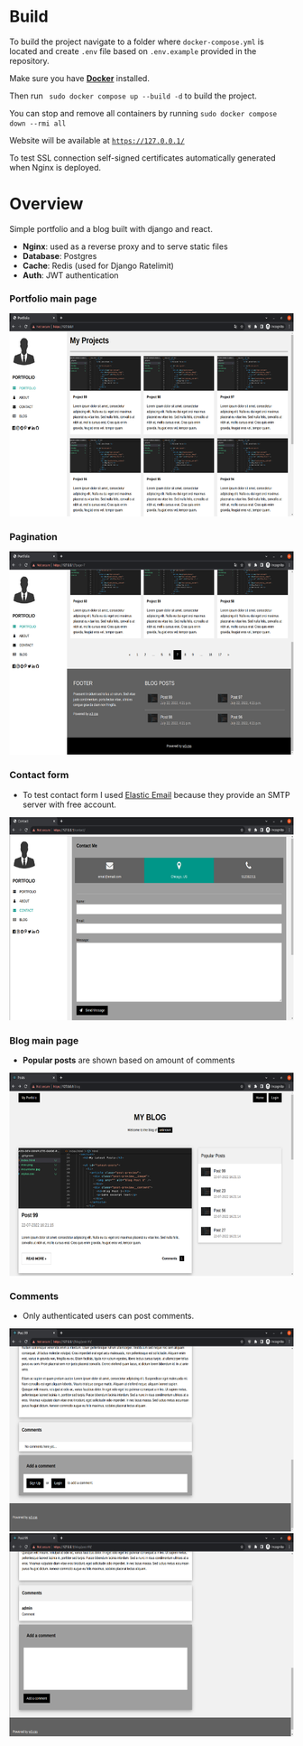 # Build
To build the project navigate to a folder where `docker-compose.yml` is located and create `.env` file based on `.env.example` provided in the repository.

Make sure you have [**Docker**](https://docs.docker.com/engine/install/) installed.

Then run ` sudo docker compose up --build -d` to build the project.

You can stop and remove all containers by running `sudo docker compose down --rmi all`

Website will be available at [`https://127.0.0.1/`](https://127.0.0.1/)

To test SSL connection self-signed certificates automatically generated when Nginx is deployed.

# Overview
Simple portfolio and a blog built with django and react.

 - **Nginx**: used as a reverse proxy and to serve static files
 - **Database**: Postgres
 - **Cache**: Redis (used for Django Ratelimit)
 - **Auth**: JWT authentication

### **Portfolio main page**

<img src="https://github.com/shogath/portfolio-blog-django-react/blob/main/readme_assets/portfolio.png" width="640" height="360">

### **Pagination**

<img src="https://github.com/shogath/portfolio-blog-django-react/blob/main/readme_assets/pagination.png" width="640" height="360">

### **Contact form**
 - To test contact form I used [Elastic Email](https://elasticemail.com/) because they provide an SMTP server with free account.

 <img src="https://github.com/shogath/portfolio-blog-django-react/blob/main/readme_assets/contact_form.png" width="640" height="360">

### **Blog main page**
 - **Popular posts** are shown based on amount of comments

 <img src="https://github.com/shogath/portfolio-blog-django-react/blob/main/readme_assets/blog.png" width="640" height="360">

 ### **Comments**
 - Only authenticated users can post comments.

<img src="https://github.com/shogath/portfolio-blog-django-react/blob/main/readme_assets/comments_auth.png" width="640" height="360">

<img src="https://github.com/shogath/portfolio-blog-django-react/blob/main/readme_assets/comments.png" width="640" height="360">